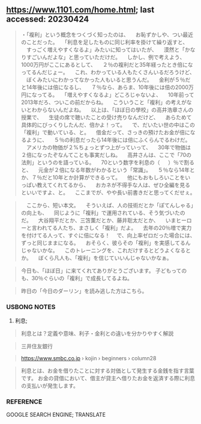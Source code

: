 ## https://www.1101.com/home.html; last accessed: 20230424

> ・「複利」という概念をつくづく知ったのは、
　お恥ずかしや、つい最近のことだった。
　「利息を足したものに同じ利率を掛けて繰り返すと、
　すっごく増えやすくなるよ」みたいに知ってはいたが、
　漠然と「かなりすごいんだよな」と思っていただけだ。
　しかし、例で考えよう、1000万円がここにあるとして、
　２％の複利だと35年経ったとき倍になってるんだじょー。
　これ、わかっている人もたくさんいるだろうけど、
　ぼくみたいにわかってなかった人もいると思うんだ。
　金利が５％だと14年後には倍になるし、
　７％なら、あらま、10年後には倍の2000万円になってる。
　「増えやすくなるよ」どころじゃないよ、
　10年前って2013年だろ、ついこの前だからね。
　こういうこと「複利」の考えがないとわからないんだよね。
　以上は、「ほぼ日の學校」の高井浩章さんの授業で、
　生徒の席で聴いたことの受け売りなんだけど、
　あらためて具体的にびっくりしたんだ、倍かよ！って。
　で、だいたい世の中はこの「複利」で動いている、と。
　借金だって、さっきの預けたお金が倍になるように、
　５％の利息だったら14年後には倍にふくらんでるわけだ。
　アメリカの物価が２%ちょっとずつ上がっていって、
　30年で物価は２倍になったぞなんてことも事実だしね。
　高井さんは、ここで「70の法則」というのを語っている。
　70という数字を利息の（ 　 ）％で割ると、
　元金が２倍になる年数がわかるという「常識」。
　５％なら14年とか、７％だと10年とか計算ができるって。
　他にもおもしろいことをいっぱい教えてくれてるから、
　おカネが不得手な人は、ぜひ全編を見るといいですよ、と。
　ここまでが、やや長い前書きだと思ってくだせぇ。

>　ここから、短い本文。
　そういえば、人の技術だとか「ぽてんしゃる」の向上も、
　同じように「複利」で運用されている、そう気づいたのだ。
　大谷翔平だとか、三笘薫だとか、藤井聡太だとか、
　いまヒーローと言われてる人たち、まさしく「複利」だよ。
　去年の20％増で実力を付けてる人って、すぐに倍になる！
　で、向上率ゼロだった場合には、ずっと同じままになる。
　おそらく、彼らその「複利」を実感してるんじゃないかな。
　このトレーニングを、これだけするとどうよくなるとか。
　ぼくら凡人も、「複利」を信じていいんじゃないかなぁ。

> 今日も、「ほぼ日」に来てくれてありがとうございます。
子どもってのも、30％ぐらいの「複利」で成長してるよね。

> 昨日の「今日のダーリン」を読み逃した方はこちら。


### USBONG NOTES

1) 利息; 

> 利息とは？定義や意味、利子・金利との違いを分かりやすく解説

> 三井住友銀行

> https://www.smbc.co.jp › kojin › beginners › column28

> 利息とは、お金を借りたことに対する対価として発生する金銭を指す言葉です。 お金の貸借において、借主が貸主へ借りたお金を返済する際に利息の支払いが発生します。

### REFERENCE

GOOGLE SEARCH ENGINE; TRANSLATE

